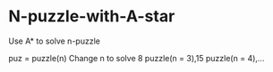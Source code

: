 # N-puzzle-with-A-star
Use A* to solve n-puzzle

puz = puzzle(n)
Change n to solve 8 puzzle(n = 3),15 puzzle(n = 4),...
